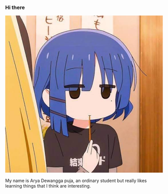 ### Hi there

<img loading="lazy" src="/images/profile.jpeg" alt="image">

My name is Arya Dewangga puja, an ordinary student but really likes learning things that I think are interesting.


